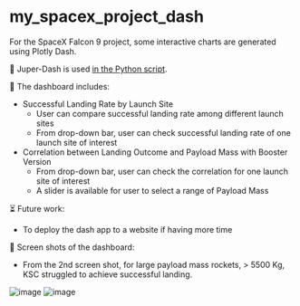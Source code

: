 # my_spacex_project_dash
For the SpaceX Falcon 9 project, some interactive charts are generated using Plotly Dash.

📙 Juper-Dash is used [in the Python script](https://github.com/wangtuguahhh/my_spacex_project_dash/blob/b3002ebe354c9d502a7f7f5da3337a1a1499462c/my_spacex_jupyter_dash.ipynb).

🎉 The dashboard includes:
* Successful Landing Rate by Launch Site
  - User can compare successful landing rate among different launch sites
  - From drop-down bar, user can check successful landing rate of one launch site of interest
* Correlation between Landing Outcome and Payload Mass with Booster Version
  - From drop-down bar, user can check the correlation for one launch site of interest
  - A slider is available for user to select a range of Payload Mass
 
⏳ Future work:
* To deploy the dash app to a website if having more time

📸 Screen shots of the dashboard:
* From the 2nd screen shot, for large payload mass rockets, > 5500 Kg, KSC struggled to achieve successful landing.

![image](https://github.com/wangtuguahhh/my_spacex_project_dash/assets/130683390/106b12ec-b1f6-4460-af19-33222808abd8)
![image](https://github.com/wangtuguahhh/my_spacex_project_dash/assets/130683390/ffd475e0-d6ea-4e6e-b56a-fb1bc71aec2c)
